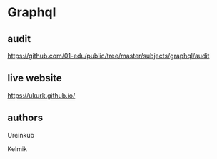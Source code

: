 # Graphql

## audit
https://github.com/01-edu/public/tree/master/subjects/graphql/audit

## live website
https://ukurk.github.io/

## authors
Ureinkub

Kelmik